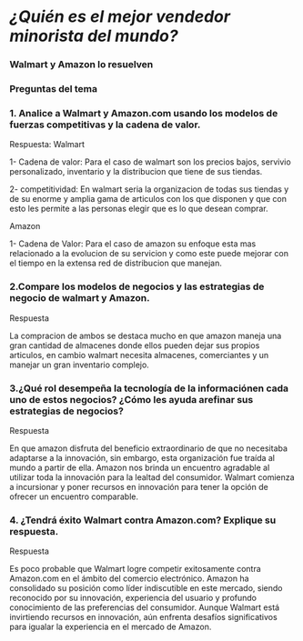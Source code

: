 # *¿Quién es el mejor vendedor minorista del mundo?*
### Walmart y Amazon lo resuelven
### Preguntas del tema 

### 1. Analice a Walmart y Amazon.com usando los modelos de fuerzas competitivas y la cadena de valor.
   
   Respuesta:
   Walmart

   1- Cadena de valor: Para el caso de walmart son los precios bajos, servivio personalizado,
   inventario y la distribucion que tiene de sus tiendas.

   2- competitividad: En walmart seria la organizacion de todas sus tiendas y de su enorme y amplia gama de articulos con los que disponen y que con esto les permite a las personas elegir que es lo que desean comprar.

   Amazon

   1- Cadena de Valor: Para el caso de amazon su enfoque esta mas relacionado a la evolucion de su servicion y como este puede mejorar con el tiempo en la extensa red de distribucion que manejan.

### 2.Compare los modelos de negocios y las estrategias de negocio de walmart y Amazon.

Respuesta

La compracion de ambos se destaca mucho en que amazon maneja una gran cantidad de almacenes donde ellos pueden dejar sus propios articulos, en cambio walmart necesita almacenes, comerciantes y un manejar un gran inventario complejo.

### 3.¿Qué rol desempeña la tecnología de la informaciónen cada uno de estos negocios? ¿Cómo les ayuda arefinar sus estrategias de negocios?

Respuesta

En que amazon disfruta del beneficio extraordinario de que no necesitaba adaptarse a la innovación, sin embargo, esta organización fue traída al mundo a partir de ella. Amazon nos brinda un encuentro agradable al utilizar toda la innovación para la lealtad del consumidor. Walmart comienza a incursionar y poner recursos en innovación para tener la opción de ofrecer un encuentro comparable.

### 4. ¿Tendrá éxito Walmart contra Amazon.com? Explique su respuesta.

Respuesta

Es poco probable que Walmart logre competir exitosamente contra Amazon.com en el ámbito del comercio electrónico. Amazon ha consolidado su posición como líder indiscutible en este mercado, siendo reconocido por su innovación, experiencia del usuario y profundo conocimiento de las preferencias del consumidor. Aunque Walmart está invirtiendo recursos en innovación, aún enfrenta desafíos significativos para igualar la experiencia en el mercado de Amazon. 
